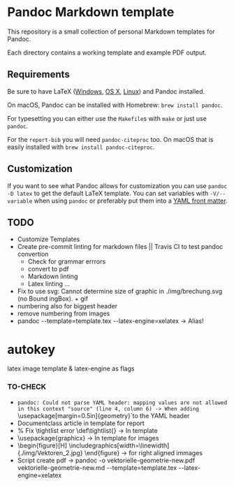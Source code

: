 # Pandoc Markdown template

This repository is a small collection of personal Markdown templates for Pandoc.

Each directory contains a working template and example PDF output.

## Requirements

Be sure to have LaTeX ([Windows](http://miktex.org/), [OS X](https://tug.org/mactex/),
[Linux](http://latex-project.org/)) and Pandoc installed.

On macOS, Pandoc can be installed with Homebrew: `brew install pandoc`.

For typesetting you can either use the `Makefile`s with `make` or just use `pandoc`.

For the `report-bib` you will need `pandoc-citeproc` too. On macOS that is easily installed with
`brew install pandoc-citeproc`.

## Customization

If you want to see what Pandoc allows for customization you can use `pandoc -D latex` to get the
default LaTeX template. You can set variables with `-V/--variable` when using `pandoc` or preferably
put them into a [YAML front matter](http://assemble.io/docs/YAML-front-matter.html).

## TODO


* Customize Templates
* Create pre-commit linting for markdown files || Travis CI to test pandoc convertion 
	* Check for grammar errrors
	* convert to pdf
	* Markdown linting
	* Latex linting ...
* Fix to use svg:
Cannot determine size of graphic in ./img/brechung.svg (no Bound
ingBox). + gif
* numbering also for biggest header
* remove numbering from images
* pandoc  --template=template.tex --latex-engine=xelatex  -> Alias!

# autokey

latex image
template & latex-engine as flags


### TO-CHECK

* `pandoc: Could not parse YAML header: mapping values are not allowed in this context "source" (line 4, column 6) -> When adding `\usepackage[margin=0.5in]{geometry}`to the YAML header
* Documentclass article in template for report
* % Fix \tightlist error
\def\tightlist{} -> In template
* \usepackage{graphicx} -> In template for images
* \begin{figure}[H]
  \includegraphics[width=\linewidth]{./img/Vektoren_2.jpg}
\end{figure} -> for right aligned immages
* Script create pdf -> pandoc -o vektorielle-geometrie-new.pdf vektorielle-geometrie-new.md --template=template.tex --latex-engine=xelatex

